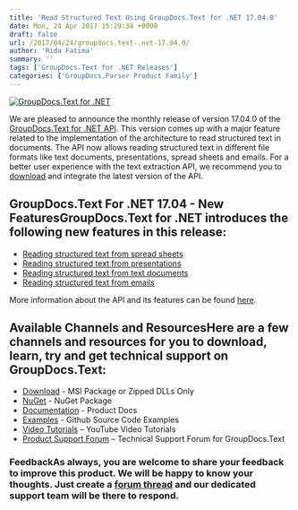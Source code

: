 ```yaml
---
title: 'Read Structured Text Using GroupDocs.Text for .NET 17.04.0'
date: Mon, 24 Apr 2017 15:29:34 +0000
draft: false
url: /2017/04/24/groupdocs.text-.net-17.04.0/
author: 'Rida Fatima'
summary: ''
tags: ['GroupDocs.Text for .NET Releases']
categories: ['GroupDocs.Parser Product Family']
---
```


[![GroupDocs.Text for .NET](http://blog.groupdocs.com/wp-content/uploads/sites/4/2017/04/groupdocs.text-for-dotnet.png)](https://products.groupdocs.com/)

We are pleased to announce the monthly release of version 17.04.0 of the [GroupDocs.Text for .NET API](https://products.groupdocs.com/ "GroupDocs.Text"). This version comes up with a major feature related to the implementation of the architecture to read structured text in documents. The API now allows reading structured text in different file formats like text documents, presentations, spread sheets and emails. For a better user experience with the text extraction API, we recommend you to [download](https://downloads.groupdocs.com/text/net/new-releases/groupdocs.text-for-.net-17.04.0/ "GroupDocs.Search Download") and integrate the latest version of the API.

## GroupDocs.Text For .NET 17.04 - New FeaturesGroupDocs.Text for .NET introduces the following new features in this release:

*   [Reading structured text from spread sheets](https://docs.groupdocs.com/)
*   [Reading structured text from presentations](https://docs.groupdocs.com/)
*   [Reading structured text from text documents](https://docs.groupdocs.com/)
*   [Reading structured text from emails](https://docs.groupdocs.com/)

More information about the API and its features can be found [here](https://docs.groupdocs.com/).

## Available Channels and ResourcesHere are a few channels and resources for you to download, learn, try and get technical support on GroupDocs.Text:

*   [Download](http://downloads.groupdocs.com/text/net "GroupDocs.Text dll and msi") - MSI Package or Zipped DLLs Only
*   [NuGet](https://www.nuget.org/packages/groupdocs-text-dotnet/17.4.0 "GroupDocs.Text Nuget Package") - NuGet Package
*   [Documentation](https://docs.groupdocs.com/ "GroupDocs.Text Documentation") - Product Docs
*   [Examples](https://github.com/groupdocs-text/GroupDocs.Text-for-.NET "GroupDocs.Text Github repository") - Github Source Code Examples
*   [Video Tutorials](https://www.youtube.com/channel/UCmZHZh89ur7Qu7Ng-Sjg1HQ "GroupDocs.Signature for .NET tutorials") – YouTube Video Tutorials
*   [Product Support Forum](http://groupdocs.com/Community/forums/groupdocs.text-product-family/54/showforum.aspx "GroupDocs.Signature for .NET Support forum") – Technical Support Forum for GroupDocs.Text

### FeedbackAs always, you are welcome to share your feedback to improve this product. We will be happy to know your thoughts. Just create a [forum thread](http://groupdocs.com/Community/forums/default.aspx "Forums link") and our dedicated support team will be there to respond.




